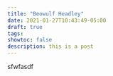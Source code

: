 ```yaml
---
title: "Beowulf Headley"
date: 2021-01-27T10:43:49-05:00
draft: true
tags:
showtoc: false
description: this is a post
---
```

sfwfasdf
